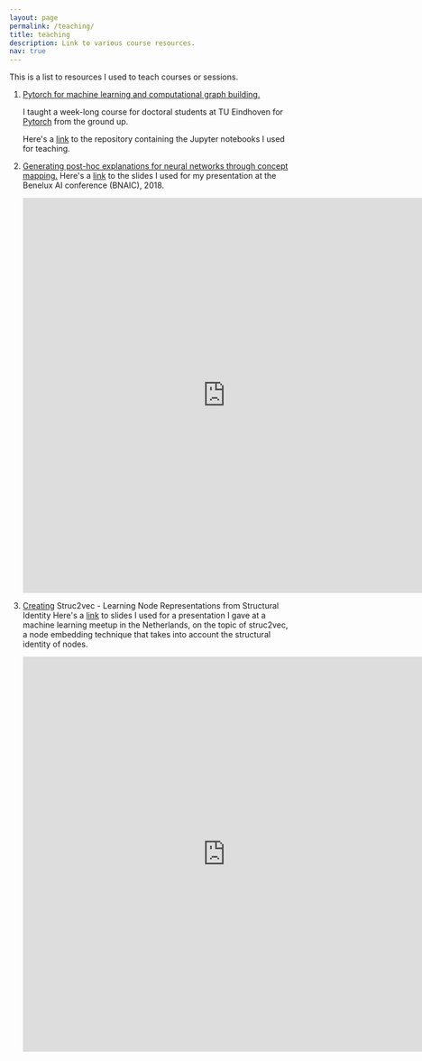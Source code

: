 ```yaml
---
layout: page
permalink: /teaching/
title: teaching
description: Link to various course resources.
nav: true
---
```


This is a list to resources I used to teach courses or sessions.

1. <ins>Pytorch for machine learning and computational graph building.</ins>

    I taught a week-long course for doctoral students at TU Eindhoven for  [Pytorch](https://pytorch.org) from the ground up. 

    Here's a [link](https://gitlab.com/mallochio/Pytorch-tutorials) to the repository containing the Jupyter notebooks I used for teaching. 


2. <ins>Generating post-hoc explanations for neural networks through concept mapping.</ins>
    Here's a [link](https://siddharth.ai/assets/pdf/Concept-mapping.pdf) to the slides I used for my presentation at the Benelux AI conference (BNAIC), 2018.

    <iframe src="http://docs.google.com/gview?url=https://siddharth.ai/assets/pdf/Concept-mapping.pdf&embedded=true" style="width:718px; height:700px;" frameborder="0"></iframe>


3. <ins>Creating</ins> Struc2vec - Learning Node Representations from Structural Identity
    Here's a [link](https://siddharth.ai/assets/pdf/struc2vec.pdf) to slides I used for a presentation I gave at a machine learning meetup in the Netherlands, on the topic of struc2vec, a node embedding technique that takes into account the structural identity of nodes.

    <iframe src="http://docs.google.com/gview?url=https://siddharth.ai/assets/pdf/struc2vec.pdf&embedded=true" style="width:718px; height:700px;" frameborder="0"></iframe>

